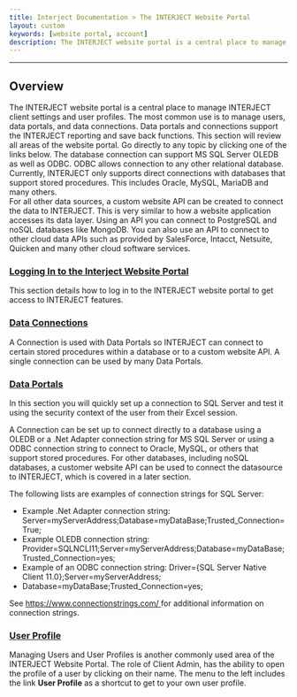 ```yaml
---
title: Interject Documentation > The INTERJECT Website Portal
layout: custom
keywords: [website portal, account]
description: The INTERJECT website portal is a central place to manage INTERJECT client settings and user profiles.
---
```

* * *

##  **Overview**

The INTERJECT website portal is a central place to manage INTERJECT client settings and user profiles. The most common use is to manage users, data portals, and data connections. Data portals and connections support the INTERJECT reporting and save back functions. This section will review all areas of the website portal. Go directly to any topic by clicking one of the links below. The database connection can support MS SQL Server OLEDB as well as ODBC. ODBC allows connection to any other relational database. Currently, INTERJECT only supports direct connections with databases that support stored procedures. This includes Oracle, MySQL, MariaDB and many others.   
For all other data sources, a custom website API can be created to connect the data to INTERJECT. This is very similar to how a website application accesses its data layer. Using an API you can connect to PostgreSQL and noSQL databases like MongoDB. You can also use an API to connect to other cloud data APIs such as provided by SalesForce, Intacct, Netsuite, Quicken and many other cloud software services.   
  


###  [ Logging In to the Interject Website Portal ](/wPortal/Logging-In-to-Website-Portal_142278762.html)

This section details how to log in to the INTERJECT website portal to get access to INTERJECT features. 

###  [ Data Connections ](/wPortal/Data-Connections_324403237.html)

A Connection is used with Data Portals so INTERJECT can connect to certain stored procedures within a database or to a custom website API. A single connection can be used by many Data Portals. 

###  [ Data Portals ](/wPortal/Data-Portals_324665363.html)

In this section you will quickly set up a connection to SQL Server and test it using the security context of the user from their Excel session. 

A Connection can be set up to connect directly to a database using a OLEDB or a .Net Adapter connection string for MS SQL Server or using a ODBC connection string to connect to Oracle, MySQL, or others that support stored procedures. For other databases, including noSQL databases, a customer website API can be used to connect the datasource to INTERJECT, which is covered in a later section. 

The following lists are examples of connection strings for SQL Server: 

  * Example .Net Adapter connection string: Server=myServerAddress;Database=myDataBase;Trusted_Connection=True; 
  * Example OLEDB connection string: Provider=SQLNCLI11;Server=myServerAddress;Database=myDataBase; Trusted_Connection=yes; 
  * Example of an ODBC connection string: Driver={SQL Server Native Client 11.0};Server=myServerAddress; 
  * Database=myDataBase;Trusted_Connection=yes; 



See  [ https://www.connectionstrings.com/ ](https://www.connectionstrings.com/) for additional information on connection strings. 

###  [ User Profile ](/wPortal/User-Profile_324763687.html)

Managing Users and User Profiles is another commonly used area of the INTERJECT Website Portal. The role of Client Admin, has the ability to open the profile of a user by clicking on their name. The menu to the left includes the link **User Profile** as a shortcut to get to your own user profile.   
  

